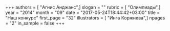 +++
authors = [ "Агнис Анджанс",]
slogan = ""
rubric = [ "Олимпиады",]
year = "2014"
month = "09"
date = "2017-05-24T18:44:42+03:00"
title = "Наш конкурс"
first_page = "32"
illustrators = [ "Инга Коржнева",]
npages = "2"
in_sample = false
+++
